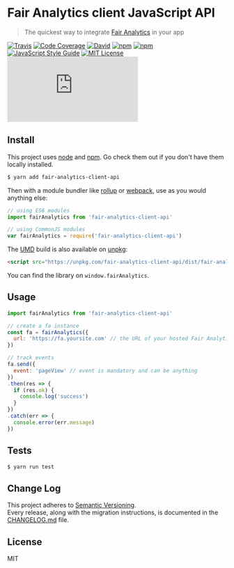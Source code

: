 # Fair Analytics client JavaScript API


> The quickest way to integrate [Fair Analytics](https://github.com/vesparny/fair-analytics) in your app

[![Travis](https://img.shields.io/travis/vesparny/fair-analytics-client-api.svg)](https://travis-ci.org/vesparny/fair-analytics-client-api)
[![Code Coverage](https://img.shields.io/codecov/c/github/vesparny/fair-analytics-client-api.svg?style=flat-square)](https://codecov.io/github/vesparny/fair-analytics-client-api)
[![David](https://img.shields.io/david/vesparny/fair-analytics-client-api.svg)](https://david-dm.org/vesparny/fair-analytics-client-api)
[![npm](https://img.shields.io/npm/v/fair-analytics-client-api.svg)](https://www.npmjs.com/package/fair-analytics-client-api)
[![npm](https://img.shields.io/npm/dm/fair-analytics-client-api.svg)](https://npm-stat.com/charts.html?package=fair-analytics-client-api&from=2017-04-01)
[![JavaScript Style Guide](https://img.shields.io/badge/code%20style-standard-brightgreen.svg)](http://standardjs.com/)
[![MIT License](https://img.shields.io/npm/l/fair-analytics-client-api.svg?style=flat-square)](https://github.com/vesparny/fair-analytics-client-api/blob/master/LICENSE)
[![gzip size](http://img.badgesize.io/https://unpkg.com/fair-analytics-client-api/dist/fair-analytics-client-api.umd.min.js?compression=gzip&label=gzip%20size&style=flat-square)](https://unpkg.com/fair-analytics-client-api/dist/)


## Install

This project uses [node](http://nodejs.org) and [npm](https://npmjs.com). Go check them out if you don't have them locally installed.

```sh
$ yarn add fair-analytics-client-api
```

Then with a module bundler like [rollup](http://rollupjs.org/) or [webpack](https://webpack.js.org/), use as you would anything else:

```javascript
// using ES6 modules
import fairAnalytics from 'fair-analytics-client-api'

// using CommonJS modules
var fairAnalytics = require('fair-analytics-client-api')
```

The [UMD](https://github.com/umdjs/umd) build is also available on [unpkg](https://unpkg.com):

```html
<script src="https://unpkg.com/fair-analytics-client-api/dist/fair-analytics-client-api.umd.js"></script>
```

You can find the library on `window.fairAnalytics`.

## Usage

```js
import fairAnalytics from 'fair-analytics-client-api'

// create a fa instance
const fa = fairAnalytics({
  url: 'https://fa.yoursite.com' // the URL of your hosted Fair Analytics instance
})

// track events
fa.send({
  event: 'pageView' // event is mandatory and can be anything
})
.then(res => {
  if (res.ok) {
    console.log('success')
  }
})
.catch(err => {
  console.error(err.message)
})
```

## Tests

```sh
$ yarn run test
```

## Change Log

This project adheres to [Semantic Versioning](http://semver.org/).  
Every release, along with the migration instructions, is documented in the [CHANGELOG.md](https://github.com/vesparny/fair-analytics-client-api/blob/master/CHANGELOG.md) file.

## License

MIT
